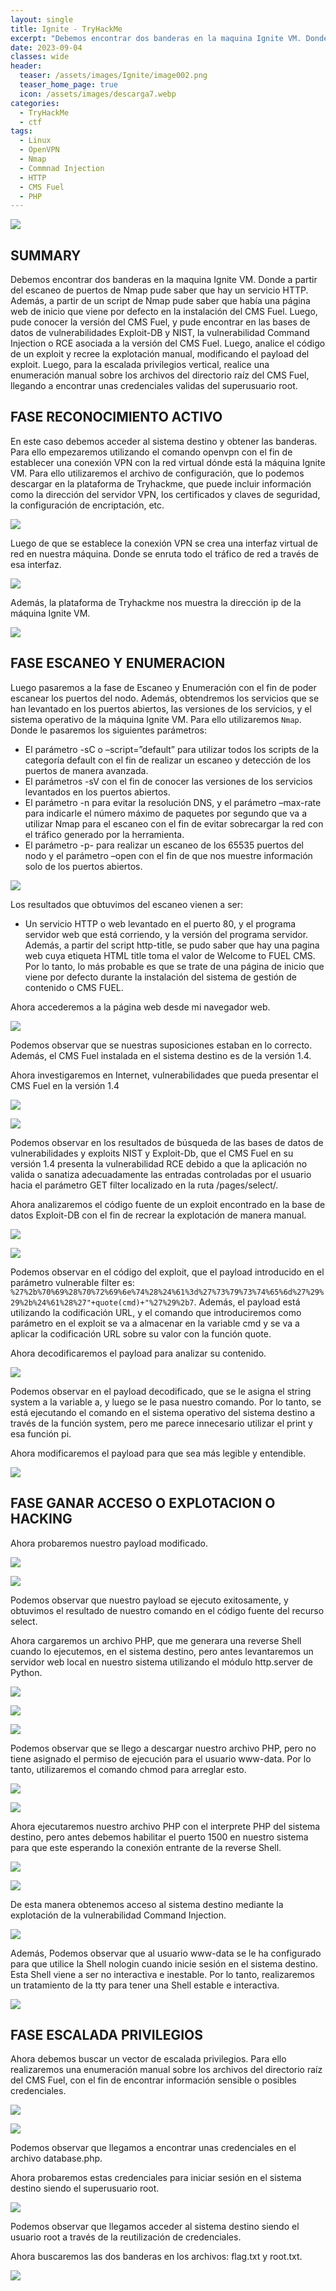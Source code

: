 ```yaml
---
layout: single
title: Ignite - TryHackMe
excerpt: "Debemos encontrar dos banderas en la maquina Ignite VM. Donde a partir del escaneo de puertos de Nmap pude saber que hay un servicio HTTP. Además, a partir de un script de Nmap pude saber que había una página web de inicio que viene por defecto en la instalación del CMS Fuel. Luego, pude conocer la versión del CMS Fuel, y pude encontrar en las bases de datos de vulnerabilidades Exploit-DB y NIST, la vulnerabilidad Command Injection o RCE asociada a la versión del CMS Fuel. Luego, analice el código de un exploit y recree la explotación manual, modificando el payload del exploit. Luego, para la escalada privilegios vertical, realice una enumeración manual sobre los archivos del directorio raíz del CMS Fuel, llegando a encontrar unas credenciales validas del superusuario root."
date: 2023-09-04	
classes: wide
header:
  teaser: /assets/images/Ignite/image002.png
  teaser_home_page: true
  icon: /assets/images/descarga7.webp
categories:
  - TryHackMe
  - ctf
tags:
  - Linux  
  - OpenVPN
  - Nmap
  - Commnad Injection
  - HTTP
  - CMS Fuel
  - PHP
---
```


![](/assets/images/Ignite/image001.png)

## SUMMARY

Debemos encontrar dos banderas en la maquina Ignite VM. Donde a partir del escaneo de puertos de Nmap pude saber que hay un servicio HTTP. Además, a partir de un script de Nmap pude saber que había una página web de inicio que viene por defecto en la instalación del CMS Fuel. Luego, pude conocer la versión del CMS Fuel, y pude encontrar en las bases de datos de vulnerabilidades Exploit-DB y NIST, la vulnerabilidad Command Injection o RCE asociada a la versión del CMS Fuel. Luego, analice el código de un exploit y recree la explotación manual, modificando el payload del exploit. Luego, para la escalada privilegios vertical, realice una enumeración manual sobre los archivos del directorio raíz del CMS Fuel, llegando a encontrar unas credenciales validas del superusuario root.

## FASE RECONOCIMIENTO ACTIVO

En este caso debemos acceder al sistema destino y obtener las banderas. Para ello empezaremos utilizando el comando openvpn con el fin de establecer una conexión VPN con la red virtual dónde está la máquina Ignite VM. Para ello utilizaremos el archivo de configuración, que lo podemos descargar en la plataforma de Tryhackme, que puede incluir información como la dirección del servidor VPN, los certificados y claves de seguridad, la configuración de encriptación, etc.

![](/assets/images/Ignite/image003.png)

Luego de que se establece la conexión VPN se crea una interfaz virtual de red en nuestra máquina. Donde se enruta todo el tráfico de red a través de esa interfaz.

![](/assets/images/Ignite/image004.png)

Además, la plataforma de Tryhackme nos muestra la dirección ip de la máquina Ignite VM.

![](/assets/images/Ignite/image005.png)

## FASE ESCANEO Y ENUMERACION

Luego pasaremos a la fase de Escaneo y Enumeración con el fin de poder escanear los puertos del nodo. Además, obtendremos los servicios que se han levantado en los puertos abiertos, las versiones de los servicios, y el sistema operativo de la máquina Ignite VM. Para ello utilizaremos `Nmap`. Donde le pasaremos los siguientes parámetros:

- El parámetro -sC o –script=”default” para utilizar todos los scripts de la categoría default con el fin de realizar un escaneo y detección de los puertos de manera avanzada.
- El parámetros -sV con el fin de conocer las versiones de los servicios levantados en los puertos abiertos.
- El parámetro -n para evitar la resolución DNS, y el parámetro –max-rate para indicarle el número máximo de paquetes por segundo que va a utilizar Nmap para el escaneo con el fin de evitar sobrecargar la red con el tráfico generado por la herramienta.
- El parámetro -p- para realizar un escaneo de los 65535 puertos del nodo y el parámetro –open con el fin de que nos muestre información solo de los puertos abiertos.

![](/assets/images/Ignite/image006.png)

Los resultados que obtuvimos del escaneo vienen a ser:
- Un servicio HTTP o web levantado en el puerto 80, y el programa servidor web que está corriendo, y la versión del programa servidor. Además, a partir del script http-title, se pudo saber que hay una pagina web cuya etiqueta HTML title toma el valor de Welcome to FUEL CMS. Por lo tanto, lo más probable es que se trate de una página de inicio que viene por defecto durante la instalación del sistema de gestión de contenido o CMS FUEL.

Ahora accederemos a la página web desde mi navegador web.

![](/assets/images/Ignite/image007.png)

Podemos observar que se nuestras suposiciones estaban en lo correcto. Además, el CMS Fuel instalada en el sistema destino es de la versión 1.4.

Ahora investigaremos en Internet, vulnerabilidades que pueda presentar el CMS Fuel en la versión 1.4

![](/assets/images/Ignite/image008.png)

![](/assets/images/Ignite/image009.png)

Podemos observar en los resultados de búsqueda de las bases de datos de vulnerabilidades y exploits NIST y Exploit-Db, que el CMS Fuel en su versión 1.4 presenta la vulnerabilidad RCE debido a que la aplicación no valida o sanatiza adecuadamente las entradas controladas por el usuario hacia el parámetro GET filter localizado en la ruta /pages/select/.

Ahora analizaremos el código fuente de un exploit encontrado en la base de datos Exploit-DB con el fin de recrear la explotación de manera manual.

![](/assets/images/Ignite/image010.png)

![](/assets/images/Ignite/image011.png)

Podemos observar en el código del exploit, que el payload introducido en el parámetro vulnerable filter es: `%27%2b%70%69%28%70%72%69%6e%74%28%24%61%3d%27%73%79%73%74%65%6d%27%29%29%2b%24%61%28%27"+quote(cmd)+"%27%29%2b7`. Además, el payload está utilizando la codificación URL, y el comando que introduciremos como parámetro en el exploit se va a almacenar en la variable cmd y se va a aplicar la codificación URL sobre su valor con la función quote.

Ahora decodificaremos el payload para analizar su contenido.

![](/assets/images/Ignite/image012.png)

Podemos observar en el payload decodificado, que se le asigna el string system a la variable a, y luego se le pasa nuestro comando. Por lo tanto, se está ejecutando el comando en el sistema operativo del sistema destino a través de la función system, pero me parece innecesario utilizar el print y esa función pi.

Ahora modificaremos el payload para que sea más legible y entendible.

![](/assets/images/Ignite/image013.png)

## FASE GANAR ACCESO O EXPLOTACION O HACKING

Ahora probaremos nuestro payload modificado.

![](/assets/images/Ignite/image014.png)

![](/assets/images/Ignite/image015.png)

Podemos observar que nuestro payload se ejecuto exitosamente, y obtuvimos el resultado de nuestro comando en el código fuente del recurso select.

Ahora cargaremos un archivo PHP, que me generara una reverse Shell cuando lo ejecutemos, en el sistema destino, pero antes levantaremos un servidor web local en nuestro sistema utilizando el módulo http.server de Python.

![](/assets/images/Ignite/image016.png)

![](/assets/images/Ignite/image017.png)

![](/assets/images/Ignite/image018.png)

Podemos observar que se llego a descargar nuestro archivo PHP, pero no tiene asignado el permiso de ejecución para el usuario www-data. Por lo tanto, utilizaremos el comando chmod para arreglar esto.

![](/assets/images/Ignite/image019.png)

![](/assets/images/Ignite/image020.png)

Ahora ejecutaremos nuestro archivo PHP con el interprete PHP del sistema destino, pero antes debemos habilitar el puerto 1500 en nuestro sistema para que este esperando la conexión entrante de la reverse Shell.

![](/assets/images/Ignite/image021.png)

![](/assets/images/Ignite/image022.png)

De esta manera obtenemos acceso al sistema destino mediante la explotación de la vulnerabilidad Command Injection.

![](/assets/images/Ignite/image023.png)

Además, Podemos observar que al usuario www-data se le ha configurado para que utilice la Shell nologin cuando inicie sesión en el sistema destino. Esta Shell viene a ser no interactiva e inestable. Por lo tanto, realizaremos un tratamiento de la tty para tener una Shell estable e interactiva.

![](/assets/images/Ignite/image024.png)

## FASE ESCALADA PRIVILEGIOS

Ahora debemos buscar un vector de escalada privilegios. Para ello realizaremos una enumeración manual sobre los archivos del directorio raíz del CMS Fuel, con el fin de encontrar información sensible o posibles credenciales.

![](/assets/images/Ignite/image025.png)

![](/assets/images/Ignite/image026.png)

Podemos observar que llegamos a encontrar unas credenciales en el archivo database.php.

Ahora probaremos estas credenciales para iniciar sesión en el sistema destino siendo el superusuario root.

![](/assets/images/Ignite/image027.png)

Podemos observar que llegamos acceder al sistema destino siendo el usuario root a través de la reutilización de credenciales.

Ahora buscaremos las dos banderas en los archivos: flag.txt y root.txt.

![](/assets/images/Ignite/image028.png)



































